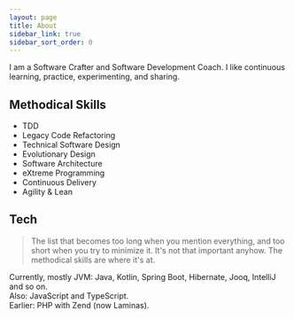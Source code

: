 ```yaml
---
layout: page
title: About
sidebar_link: true
sidebar_sort_order: 0
---
```


I am a Software Crafter and Software Development Coach.
I like continuous learning, practice, experimenting, and sharing.

## Methodical Skills
- TDD 
- Legacy Code Refactoring
- Technical Software Design
- Evolutionary Design
- Software Architecture 
- eXtreme Programming
- Continuous Delivery  
- Agility & Lean 

## Tech
>The list that becomes too long when you mention everything,
and too short when you try to minimize it.
It's not that important anyhow.
The methodical skills are where it's at.

Currently, mostly JVM: 
Java, Kotlin, Spring Boot, Hibernate, Jooq, IntelliJ and so on.<br>
Also: JavaScript and TypeScript.<br>
Earlier: PHP with Zend (now Laminas).<br>

